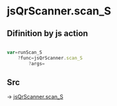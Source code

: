 # jsQrScanner.scan_S

## Difinition by js action

```js.js

var=runScan_S
	?func=jsQrScanner.scan_S
		?args=

```

## Src

-> [jsQrScanner.scan_S](https://github.com/puutaro/CommandClick/blob/master/app/src/main/java/com/puutaro/commandclick/fragment_lib/terminal_fragment/js_interface/toolbar/JsQrScanner.kt#L30)


